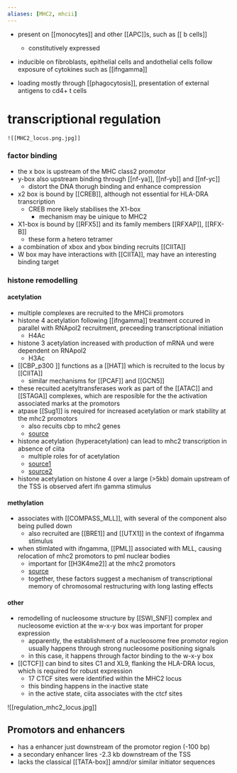 ```yaml
---
aliases: [MHC2, mhcii]
---
```

- present on [[monocytes]] and other [[APC]]s, such as [[ b cells]]
	- constitutively expressed 
- inducible on fibroblasts, epithelial cells and andothelial cells follow exposure of cytokines such as [[ifngamma]]

- loading mostly through [[phagocytosis]], presentation of external antigens to cd4+ t cells


# transcriptional regulation 
	![[MHC2_locus.png.jpg]]

### factor binding
- the x box is upstream of the MHC class2 promotor
- y-box also upstream binding through [[nf-ya]], [[nf-yb]] and [[nf-yc]]
	- distort the DNA thorugh binding and enhance compression
- x2 box is bound by [[CREB]], although not essential for HLA-DRA transcription
	- CREB more likely stabilises the X1-box
		- mechanism may be uinique to MHC2
- X1-box is bound by [[RFX5]] and its family members [[RFXAP]], [[RFX-B]]
	- these form a hetero tetramer
- a combination of xbox and ybox binding recruits [[CIITA]]
- W box may have interactions with [[CIITA]], may have an interesting binding target 

### histone remodelling 

#### acetylation
- multiple complexes are recruited to the MHCii promotors 
- histone 4 acetylation following  [[ifngamma]] treatment cccured in parallel with RNApol2 recruitment, preceeding transcriptional initiation
	- H4Ac
- histone 3 acetylation increased with production of mRNA und were dependent on RNApol2
	- H3Ac
- [[CBP_p300 ]] functions as a [[HAT]] which is recruited to the locus by [[CIITA]]
	- similar mechanisms for [[PCAF]] and [[GCN5]]
- these recuited acetyltransferases work as part of the [[ATAC]]  and [[STAGA]] complexes, which are resposible for the the activation associated marks at the promotors 
- atpase [[Sug1]] is required for increased acetylation or mark stability  at the mhc2 promotors
	- also recuits cbp to mhc2 genes
	- [source](https://pubmed.ncbi.nlm.nih.gov/18662994/)
- histone acetylation (hyperacetylation) can lead to mhc2 transcription in absence of ciita 
	- multiple roles for of acetylation 
	- [source1](https://www.ncbi.nlm.nih.gov/pmc/articles/PMC1360741/)
	- [source2](https://www.ncbi.nlm.nih.gov/pmc/articles/PMC153210/)
- histone acetylation on histone 4 over a large (>5kb) domain upstream of the TSS is observed afert ifn gamma stimulus

#### methylation
- associates with [[COMPASS_MLL]], with several of the component also being pulled down 
	- also recruited are [[BRE1]] and [[UTX1]] in the context of ifngamma stimulus 
- when stimlated with ifngamma, [[PML]] associated with MLL, causing relocation of mhc2 promotors to pml nuclear bodies 
	-  important for [[H3K4me2]] at the mhc2 promotors
	- [source](https://www.ncbi.nlm.nih.gov/pmc/articles/PMC2849471/)
	- together, these factors suggest a mechanism of transcriptional memory of chromosomal restructuring with long lasting effects 

#### other 
- remodelling of nucleosome structure by [[SWI_SNF]] complex and nucleosome eviction at the w-x-y box was important for proper expression 
	- apparently, the establishment of a nucleosome free promotor region usually happens through strong nucleosome positioning signals 
	- in this case, it happens through factor binding to the w-x-y box
- [[CTCF]] can bind to sites C1 and XL9, flanking the HLA-DRA locus, which is required for robust expression 
	- 17 CTCF sites were identified within the MHC2 locus 
	- this binding happens in the inactive state
	- in the active state, ciita associates with the ctcf sites 


![[regulation_mhc2_locus.jpg]]


## Promotors and enhancers 
- has a enhancer just downstream of the promotor region (-100 bp)
- a secondary enhancer lires -2.3 kb downstream of the TSS
- lacks the classical [[TATA-box]] amnd/or similar initiator sequences 